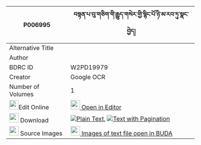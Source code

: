 |P006995|བསྟན་པ་བུ་གཅིག་གི་རྒྱུད་གསེར་གྱི་སྙིང་པོ་ཉི་མ་རབ་ཏུ་སྣང་བྱེད། 
| --- | --- 
|Alternative Title |
|Author | 
|BDRC ID | W2PD19979
|Creator | Google OCR
|Number of Volumes| 1
|<img width="25" src="https://img.icons8.com/color/25/000000/edit-property.png">Edit Online| [<img width="25" src="https://avatars.githubusercontent.com/u/45091458?s=200&v=4"> Open in Editor](http://editor.openpecha.org/P006995)
|<img width="25" src="https://img.icons8.com/fluent/48/000000/download-2.png"/>  Download | [![](https://img.icons8.com/color/20/000000/txt.png)Plain Text](https://github.com/Openpecha/P006995/releases/download/v1/tenpa_bu_chik_gi_gyu_ser_gyi_n_plain_P006995.zip), [![](https://img.icons8.com/color/20/000000/txt.png)Text with Pagination](https://github.com/Openpecha/P006995/releases/download/v1/tenpa_bu_chik_gi_gyu_ser_gyi_n_pages_P006995.zip)
|<img width="25" src="https://img.icons8.com/plasticine/100/000000/pictures-folder.png"/>  Source Images | [<img width="25" src="https://library.bdrc.io/icons/BUDA-small.svg"> Images of text file open in BUDA](https://library.bdrc.io/show/bdr:W2PD19979)